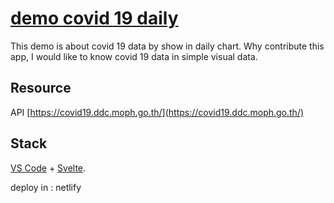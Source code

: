 # [demo covid 19 daily](https://euphonious-bienenstitch-05020d.netlify.app/)

This demo is about covid 19 data by show in daily chart. Why contribute this app, I would like to know covid 19 data in simple visual data. 


## Resource 

API [https://covid19.ddc.moph.go.th/](https://covid19.ddc.moph.go.th/)
## Stack

[VS Code](https://code.visualstudio.com/) + [Svelte](https://marketplace.visualstudio.com/items?itemName=svelte.svelte-vscode).

deploy in : netlify